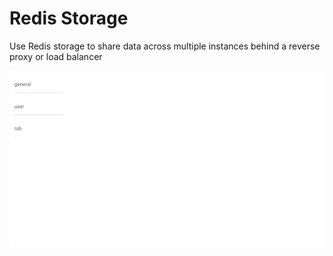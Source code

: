 # Redis Storage
Use Redis storage to share data across multiple instances behind a reverse proxy or load balancer

![Screenshot](screenshot.webp)
